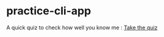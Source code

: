 # practice-cli-app
A quick quiz to check how well you know me :
[Take the quiz](replit.com/@ManojJadhav7/end-game)
